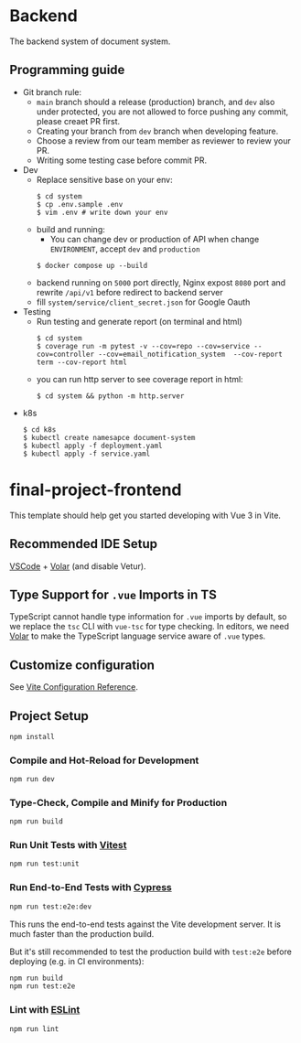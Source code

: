 # Backend

The backend system of document system.

## Programming guide

* Git branch rule:
    * `main` branch should a release (production) branch, and `dev` also under protected, you are not allowed to force pushing any commit, please creaet PR first.
    * Creating your branch from `dev` branch when developing feature.
    * Choose a review from our team member as reviewer to review your PR.
    * Writing some testing case before commit PR.
* Dev
    * Replace sensitive base on your env:
        ```
        $ cd system
        $ cp .env.sample .env
        $ vim .env # write down your env
        ```
    * build and running:
        * You can change dev or production of API when change `ENVIRONMENT`, accept `dev` and `production`
        ```
        $ docker compose up --build
        ```
    * backend running on `5000` port directly, Nginx expost `8080` port and rewrite `/api/v1` before redirect to backend server
    * fill `system/service/client_secret.json` for Google Oauth
* Testing
    * Run testing and generate report (on terminal and html)
        ```
        $ cd system
        $ coverage run -m pytest -v --cov=repo --cov=service --cov=controller --cov=email_notification_system  --cov-report term --cov-report html
        ```
    * you can run http server to see coverage report in html:
        ```
        $ cd system && python -m http.server
        ```
* k8s
    ```
    $ cd k8s
    $ kubectl create namesapce document-system
    $ kubectl apply -f deployment.yaml
    $ kubectl apply -f service.yaml
    ```

# final-project-frontend

This template should help get you started developing with Vue 3 in Vite.

## Recommended IDE Setup

[VSCode](https://code.visualstudio.com/) + [Volar](https://marketplace.visualstudio.com/items?itemName=Vue.volar) (and disable Vetur).

## Type Support for `.vue` Imports in TS

TypeScript cannot handle type information for `.vue` imports by default, so we replace the `tsc` CLI with `vue-tsc` for type checking. In editors, we need [Volar](https://marketplace.visualstudio.com/items?itemName=Vue.volar) to make the TypeScript language service aware of `.vue` types.

## Customize configuration

See [Vite Configuration Reference](https://vitejs.dev/config/).

## Project Setup

```sh
npm install
```

### Compile and Hot-Reload for Development

```sh
npm run dev
```

### Type-Check, Compile and Minify for Production

```sh
npm run build
```

### Run Unit Tests with [Vitest](https://vitest.dev/)

```sh
npm run test:unit
```

### Run End-to-End Tests with [Cypress](https://www.cypress.io/)

```sh
npm run test:e2e:dev
```

This runs the end-to-end tests against the Vite development server.
It is much faster than the production build.

But it's still recommended to test the production build with `test:e2e` before deploying (e.g. in CI environments):

```sh
npm run build
npm run test:e2e
```

### Lint with [ESLint](https://eslint.org/)

```sh
npm run lint
```
